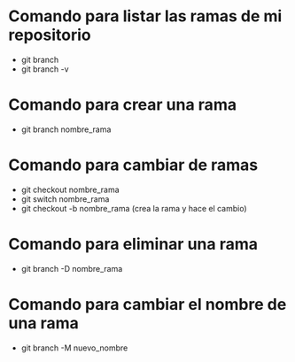 # Comando para listar las ramas de mi repositorio

- git branch
- git branch -v

# Comando para crear una rama

- git branch nombre_rama

# Comando para cambiar de ramas

- git checkout nombre_rama
- git switch nombre_rama
- git checkout -b nombre_rama (crea la rama y hace el cambio)

# Comando para eliminar una rama

- git branch -D nombre_rama

# Comando para cambiar el nombre de una rama

- git branch -M nuevo_nombre
